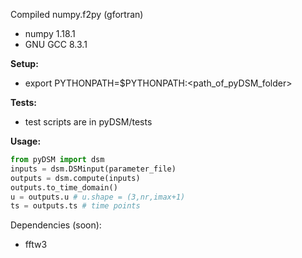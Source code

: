 Compiled numpy.f2py (gfortran)
- numpy 1.18.1
- GNU GCC 8.3.1

**Setup:**
- export PYTHONPATH=$PYTHONPATH:<path_of_pyDSM_folder>

**Tests:**
- test scripts are in pyDSM/tests

**Usage:**
```python
from pyDSM import dsm
inputs = dsm.DSMinput(parameter_file)
outputs = dsm.compute(inputs)
outputs.to_time_domain()
u = outputs.u # u.shape = (3,nr,imax+1)
ts = outputs.ts # time points
```

Dependencies (soon):
- fftw3
